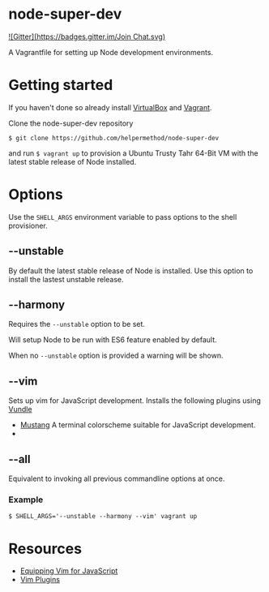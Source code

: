 # node-super-dev
[![Gitter](https://badges.gitter.im/Join Chat.svg)](https://gitter.im/helpermethod/node-super-dev?utm_source=badge&utm_medium=badge&utm_campaign=pr-badge&utm_content=badge)

A Vagrantfile for setting up Node development environments.

# Getting started

If you haven't done so already install [VirtualBox](https://www.virtualbox.org/wiki/Downloads) and [Vagrant](https://www.vagrantup.com/downloads.html).

Clone the node-super-dev repository

    $ git clone https://github.com/helpermethod/node-super-dev

and run `$ vagrant up` to provision a Ubuntu Trusty Tahr 64-Bit VM with the latest stable release of Node installed.

# Options

Use the `SHELL_ARGS` environment variable to pass options to the shell provisioner.

## --unstable

By default the latest stable release of Node is installed. Use this option to install the lastest unstable release.

## --harmony

Requires the `--unstable` option to be set.

Will setup Node to be run with ES6 feature enabled by default.

When no `--unstable` option is provided a warning will be shown.

## --vim

Sets up vim for JavaScript development. Installs the following plugins using [Vundle](https://github.com/gmarik/Vundle.vim)

* [Mustang](https://github.com/croaker/mustang-vim) A terminal colorscheme suitable for JavaScript development.
* 

## --all

Equivalent to invoking all previous commandline options at once.

### Example

    $ SHELL_ARGS='--unstable --harmony --vim' vagrant up

# Resources

* [Equipping Vim for JavaScript](http://oli.me.uk/2013/06/29/equipping-vim-for-javascript/)
* [Vim Plugins](https://github.com/joyent/node/wiki/Vim-Plugins)
